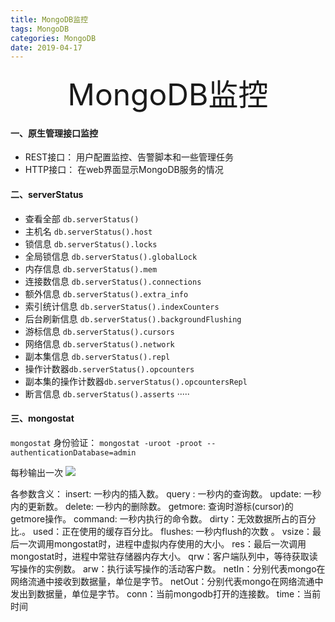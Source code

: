 ```yaml
---
title: MongoDB监控
tags: MongoDB
categories: MongoDB
date: 2019-04-17
---
```


<div align='center' ><font size='70'>MongoDB监控</font></div>

#### 一、原生管理接口监控 ####

* REST接口：
	用户配置监控、告警脚本和一些管理任务
* HTTP接口：
	在web界面显示MongoDB服务的情况
	
#### 二、serverStatus ####
* 查看全部 `db.serverStatus()`
* 主机名 `db.serverStatus().host`
* 锁信息 `db.serverStatus().locks`
* 全局锁信息 `db.serverStatus().globalLock`
* 内存信息 `db.serverStatus().mem`
* 连接数信息 `db.serverStatus().connections`
* 额外信息 `db.serverStatus().extra_info`
* 索引统计信息 `db.serverStatus().indexCounters`
* 后台刷新信息 `db.serverStatus().backgroundFlushing`
* 游标信息 `db.serverStatus().cursors`
* 网络信息 `db.serverStatus().network`
* 副本集信息 `db.serverStatus().repl`
* 操作计数器`db.serverStatus().opcounters`
* 副本集的操作计数器`db.serverStatus().opcountersRepl`
* 断言信息 `db.serverStatus().asserts`
·····

#### 三、mongostat ####
`mongostat`
身份验证：
`mongostat -uroot -proot --authenticationDatabase=admin`

每秒输出一次
![](https://fuzui.oss-cn-shenzhen.aliyuncs.com/img/20190417200910.png)

各参数含义：
 insert:     一秒内的插入数。
query :     一秒内的查询数。
update:     一秒内的更新数。
delete:     一秒内的删除数。
getmore:    查询时游标(cursor)的getmore操作。
command:    一秒内执行的命令数。
dirty：无效数据所占的百分比.。
used：正在使用的缓存百分比。
flushes:    一秒内flush的次数 。
vsize：最后一次调用mongostat时，进程中虚拟内存使用的大小。
res：最后一次调用mongostat时，进程中常驻存储器内存大小。
qrw：客户端队列中，等待获取读写操作的实例数。
arw：执行读写操作的活动客户数。
netIn：分别代表mongo在网络流通中接收到数据量，单位是字节。
netOut：分别代表mongo在网络流通中发出到数据量，单位是字节。
conn：当前mongodb打开的连接数。
time：当前时间
